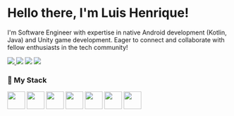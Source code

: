 <h1 align="left">
  Hello there, I'm Luis Henrique!
</h1>

<p align="left">
I'm Software Engineer with expertise in native Android development (Kotlin, Java) and Unity game development. Eager to connect and collaborate with fellow enthusiasts in the tech community!
</p>

<div align="left">
  <a href="malto:louix.sm@gmail.com" alt="malto:louix.sm@gmail.com">
  <img src="https://img.shields.io/badge/-Gmail-FF0000?style=flat-square&labelColor=FF0000&logo=gmail&logoColor=white&link=malto:louix.sm@gmail.com" />
  </a>

  <a href="https://www.linkedin.com/in/luishenr-m/" alt="https://www.linkedin.com/in/luishenr-m/">
  <img src="https://img.shields.io/badge/-Linkedin-0e76a8?style=flat-square&logo=Linkedin&logoColor=white&link=https://www.linkedin.com/in/luishenr-m/" /></a>
  
  <a href="https://twitter.com/louishenriqk" alt="https://twitter.com/louishenriqk">
  <img src="https://img.shields.io/badge/Twitter-1DA1F2?style=flat-square&labelColor=1DA1F2&logo=twitter&logoColor=white&link=https://twitter.com/louishenriqk"/></a>
  
  <a href="http://luislabs.com" alt="http://luislabs.com">
  <img src="https://img.shields.io/badge/Portfolio-1DA1F2?style=flat-square&labelColor=1DA1F2&logo=website&logoColor=white&link=http://luislabs.com"/></a>
</div> 

### 🚀 My Stack
<div align="left">
  <img height="40" src="https://img.shields.io/badge/Kotlin-0095D5?&style=for-the-badge&logo=kotlin&logoColor=white">
  <img height="40" src="https://img.shields.io/badge/Java-0095D5?&style=for-the-badge&logo=java&logoColor=white">
  <img height="40" src="https://img.shields.io/badge/C%23-239120?style=for-the-badge&logo=c-sharp&logoColor=white">
  <img height="40" src="https://img.shields.io/badge/Android_Studio-3DDC84?style=for-the-badge&logo=android-studio&logoColor=white">
  <img height="40" src="https://img.shields.io/badge/Unity-100000?style=for-the-badge&logo=unity&logoColor=white">
  <img height="40" src="https://img.shields.io/badge/HTML5-E34F26?style=for-the-badge&logo=html5&logoColor=white">
  <img height="40" src="https://img.shields.io/badge/CSS3-1572B6?style=for-the-badge&logo=css3&logoColor=white">
</div>

